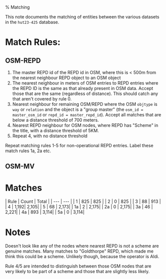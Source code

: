 % Matching

This note documents the matching of entities between the various datasets in the
`hut23-425` database.


# Match Rules:

## OSM-REPD

1. The master REPD id of the REPD id in OSM, where this is < 500m from the nearest neighbour REPD object to an OSM object
2. The nearest neighbour in meters of OSM entries to REPD entries where the REPD ID is the same as that already present in OSM data. Accept those that are the same (regardless of distance). This should catch any that aren't covered by rule 0.
3. Nearest neighbour for remaining OSM/REPD where the OSM `objtype` is `way` or `relation` and the object is a "group master" (the `osm_id = master_osm_id` or `repd_id = master_repd_id`). Accept all matches that are below a distance threshold of 700 meters.
4. Nearest REPD neighbour for OSM nodes, where REPD has "Scheme" in the title, with a distance threshold of 5KM.
5. Repeat 4, with no distance threshold

Repeat matching rules 1-5 for non-operational REPD entries. Label these match rules 1a, 2a etc.

## OSM-MV



# Matches

| Rule | Count | Total |
| ---  | ---   |
|  1   |  825  |  825  |
|  2   |  0    |  825  |
|  3   |  88   |  913  |
|  4   |  1,192|  2,105|
|  5   |  68   |  2,173|
|  1a  |  2    |  2,175|
|  2a  |  0    |  2,175|
|  3a  |  46   |  2,221|
|  4a  |  893  |  3,114|
|  5a  |  0    |  3,114|

# Notes

Doesn't look like any of the nodes where nearest REPD is not a scheme are genuine matches. Many matches to "Goldthorpe" REPD, which made me think this could be a scheme. Unlikely though, because the operator is Aldi.

Rule 4/5 are intended to distinguish between those OSM nodes that are very likely to be part of a scheme and those that are slightly less likely.
